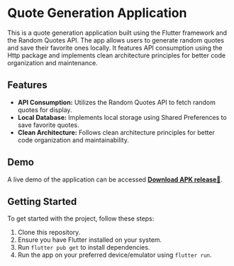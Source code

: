 # Quote Generation Application

This is a quote generation application built using the Flutter framework and the Random Quotes API. The app allows users to generate random quotes and save their favorite ones locally. It features API consumption using the Http package and implements clean architecture principles for better code organization and maintenance.

## Features

- **API Consumption:** Utilizes the Random Quotes API to fetch random quotes for display.
- **Local Database:** Implements local storage using Shared Preferences to save favorite quotes.
- **Clean Architecture:** Follows clean architecture principles for better code organization and maintainability.

## Demo

A live demo of the application can be accessed [**Download APK release🔻**](https://www.mediafire.com/file/r41u248nj7g1yka/app-release.apk/file).

## Getting Started

To get started with the project, follow these steps:

1. Clone this repository.
2. Ensure you have Flutter installed on your system.
3. Run `flutter pub get` to install dependencies.
4. Run the app on your preferred device/emulator using `flutter run`.
